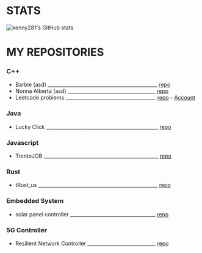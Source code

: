# STATS

![kenny281's GitHub stats](https://github-readme-stats.vercel.app/api?username=kenny2817&show_icons=true&theme=shades-of-purple)

# MY REPOSITORIES

### C++
- Barbie (asd) _____________________________________________ [repo](https://github.com/MessaAlberto/ASD_Barbie_project)
- Nonna Alberta (asd) ____________________________________ [repo](https://github.com/kenny2817/ASD_NONNA_ALBERTA_project)
- Leetcode problems _____________________________________ [repo](https://github.com/kenny2817/Leetcode_sources/blob/master) - [Account](https://leetcode.com/u/kenny281/)

### Java
- Lucky Click ______________________________________________ [repo](https://github.com/kenny2817/Lucky_Click)

### Javascript
- TrentoJOB _______________________________________________ [repo](https://github.com/MessaAlberto/TrentoJOB)

### Rust
- tRust_us _________________________________________________ [repo](https://github.com/FrigoMatteo/tRust_us)

### Embedded System
- solar panel controller ___________________________________ [repo](https://github.com/FrigoMatteo/Embedded_project)

### 5G Controller
- Resilient Network Controller ____________________________ [repo](https://github.com/kenny2817/Resilient_Network_Controller)
